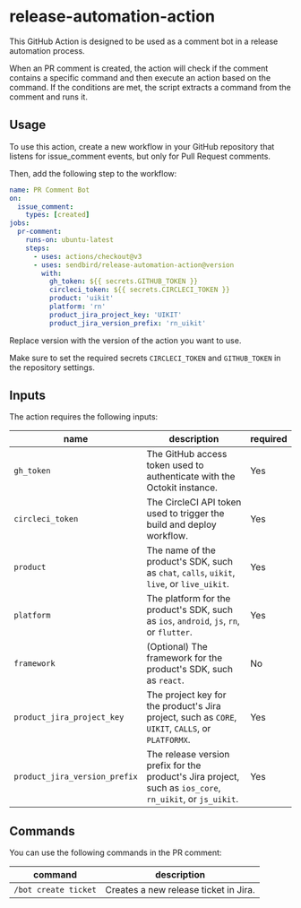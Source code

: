 # release-automation-action

This GitHub Action is designed to be used as a comment bot in a release automation process.

When an PR comment is created, the action will check if the comment contains a specific command and then execute an action based on the command.
If the conditions are met, the script extracts a command from the comment and runs it.

## Usage

To use this action, create a new workflow in your GitHub repository that listens for issue_comment events, but only for Pull Request comments.

Then, add the following step to the workflow:

```yaml
name: PR Comment Bot
on:
  issue_comment:
    types: [created]
jobs:
  pr-comment:
    runs-on: ubuntu-latest
    steps:
      - uses: actions/checkout@v3
      - uses: sendbird/release-automation-action@version
        with:
          gh_token: ${{ secrets.GITHUB_TOKEN }}
          circleci_token: ${{ secrets.CIRCLECI_TOKEN }}
          product: 'uikit'
          platform: 'rn'
          product_jira_project_key: 'UIKIT'
          product_jira_version_prefix: 'rn_uikit'
```

Replace version with the version of the action you want to use.

Make sure to set the required secrets `CIRCLECI_TOKEN` and `GITHUB_TOKEN` in the repository settings.

## Inputs

The action requires the following inputs:

| name                          | description                                                                                               | required |
| ----------------------------- | --------------------------------------------------------------------------------------------------------- | -------- |
| `gh_token`                    | The GitHub access token used to authenticate with the Octokit instance.                                   | Yes      |
| `circleci_token`              | The CircleCI API token used to trigger the build and deploy workflow.                                     | Yes      |
| `product`                     | The name of the product's SDK, such as `chat`, `calls`, `uikit`, `live`, or `live_uikit`.                 | Yes      |
| `platform`                    | The platform for the product's SDK, such as `ios`, `android`, `js`, `rn`, or `flutter`.                   | Yes      |
| `framework`                   | (Optional) The framework for the product's SDK, such as `react`.                                          | No       |
| `product_jira_project_key`    | The project key for the product's Jira project, such as `CORE`, `UIKIT`, `CALLS`, or `PLATFORMX`.         | Yes      |
| `product_jira_version_prefix` | The release version prefix for the product's Jira project, such as `ios_core`, `rn_uikit`, or `js_uikit`. | Yes      |

## Commands

You can use the following commands in the PR comment:

| command              | description                           |
| -------------------- | ------------------------------------- |
| `/bot create ticket` | Creates a new release ticket in Jira. |
